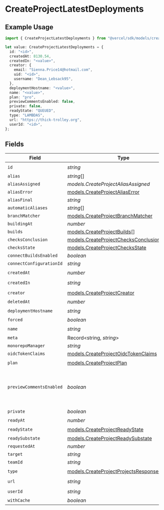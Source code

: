 # CreateProjectLatestDeployments

## Example Usage

```typescript
import { CreateProjectLatestDeployments } from "@vercel/sdk/models/createprojectop.js";

let value: CreateProjectLatestDeployments = {
  id: "<id>",
  createdAt: 8130.54,
  createdIn: "<value>",
  creator: {
    email: "Sienna.Price14@hotmail.com",
    uid: "<id>",
    username: "Dean_Lebsack95",
  },
  deploymentHostname: "<value>",
  name: "<value>",
  plan: "pro",
  previewCommentsEnabled: false,
  private: false,
  readyState: "QUEUED",
  type: "LAMBDAS",
  url: "https://thick-trolley.org",
  userId: "<id>",
};
```

## Fields

| Field                                                                                            | Type                                                                                             | Required                                                                                         | Description                                                                                      | Example                                                                                          |
| ------------------------------------------------------------------------------------------------ | ------------------------------------------------------------------------------------------------ | ------------------------------------------------------------------------------------------------ | ------------------------------------------------------------------------------------------------ | ------------------------------------------------------------------------------------------------ |
| `id`                                                                                             | *string*                                                                                         | :heavy_check_mark:                                                                               | N/A                                                                                              |                                                                                                  |
| `alias`                                                                                          | *string*[]                                                                                       | :heavy_minus_sign:                                                                               | N/A                                                                                              |                                                                                                  |
| `aliasAssigned`                                                                                  | *models.CreateProjectAliasAssigned*                                                              | :heavy_minus_sign:                                                                               | N/A                                                                                              |                                                                                                  |
| `aliasError`                                                                                     | [models.CreateProjectAliasError](../models/createprojectaliaserror.md)                           | :heavy_minus_sign:                                                                               | N/A                                                                                              |                                                                                                  |
| `aliasFinal`                                                                                     | *string*                                                                                         | :heavy_minus_sign:                                                                               | N/A                                                                                              |                                                                                                  |
| `automaticAliases`                                                                               | *string*[]                                                                                       | :heavy_minus_sign:                                                                               | N/A                                                                                              |                                                                                                  |
| `branchMatcher`                                                                                  | [models.CreateProjectBranchMatcher](../models/createprojectbranchmatcher.md)                     | :heavy_minus_sign:                                                                               | N/A                                                                                              |                                                                                                  |
| `buildingAt`                                                                                     | *number*                                                                                         | :heavy_minus_sign:                                                                               | N/A                                                                                              |                                                                                                  |
| `builds`                                                                                         | [models.CreateProjectBuilds](../models/createprojectbuilds.md)[]                                 | :heavy_minus_sign:                                                                               | N/A                                                                                              |                                                                                                  |
| `checksConclusion`                                                                               | [models.CreateProjectChecksConclusion](../models/createprojectchecksconclusion.md)               | :heavy_minus_sign:                                                                               | N/A                                                                                              |                                                                                                  |
| `checksState`                                                                                    | [models.CreateProjectChecksState](../models/createprojectchecksstate.md)                         | :heavy_minus_sign:                                                                               | N/A                                                                                              |                                                                                                  |
| `connectBuildsEnabled`                                                                           | *boolean*                                                                                        | :heavy_minus_sign:                                                                               | N/A                                                                                              |                                                                                                  |
| `connectConfigurationId`                                                                         | *string*                                                                                         | :heavy_minus_sign:                                                                               | N/A                                                                                              |                                                                                                  |
| `createdAt`                                                                                      | *number*                                                                                         | :heavy_check_mark:                                                                               | N/A                                                                                              |                                                                                                  |
| `createdIn`                                                                                      | *string*                                                                                         | :heavy_check_mark:                                                                               | N/A                                                                                              |                                                                                                  |
| `creator`                                                                                        | [models.CreateProjectCreator](../models/createprojectcreator.md)                                 | :heavy_check_mark:                                                                               | N/A                                                                                              |                                                                                                  |
| `deletedAt`                                                                                      | *number*                                                                                         | :heavy_minus_sign:                                                                               | N/A                                                                                              |                                                                                                  |
| `deploymentHostname`                                                                             | *string*                                                                                         | :heavy_check_mark:                                                                               | N/A                                                                                              |                                                                                                  |
| `forced`                                                                                         | *boolean*                                                                                        | :heavy_minus_sign:                                                                               | N/A                                                                                              |                                                                                                  |
| `name`                                                                                           | *string*                                                                                         | :heavy_check_mark:                                                                               | N/A                                                                                              |                                                                                                  |
| `meta`                                                                                           | Record<string, *string*>                                                                         | :heavy_minus_sign:                                                                               | N/A                                                                                              |                                                                                                  |
| `monorepoManager`                                                                                | *string*                                                                                         | :heavy_minus_sign:                                                                               | N/A                                                                                              |                                                                                                  |
| `oidcTokenClaims`                                                                                | [models.CreateProjectOidcTokenClaims](../models/createprojectoidctokenclaims.md)                 | :heavy_minus_sign:                                                                               | N/A                                                                                              |                                                                                                  |
| `plan`                                                                                           | [models.CreateProjectPlan](../models/createprojectplan.md)                                       | :heavy_check_mark:                                                                               | N/A                                                                                              |                                                                                                  |
| `previewCommentsEnabled`                                                                         | *boolean*                                                                                        | :heavy_minus_sign:                                                                               | Whether or not preview comments are enabled for the deployment                                   | false                                                                                            |
| `private`                                                                                        | *boolean*                                                                                        | :heavy_check_mark:                                                                               | N/A                                                                                              |                                                                                                  |
| `readyAt`                                                                                        | *number*                                                                                         | :heavy_minus_sign:                                                                               | N/A                                                                                              |                                                                                                  |
| `readyState`                                                                                     | [models.CreateProjectReadyState](../models/createprojectreadystate.md)                           | :heavy_check_mark:                                                                               | N/A                                                                                              |                                                                                                  |
| `readySubstate`                                                                                  | [models.CreateProjectReadySubstate](../models/createprojectreadysubstate.md)                     | :heavy_minus_sign:                                                                               | N/A                                                                                              |                                                                                                  |
| `requestedAt`                                                                                    | *number*                                                                                         | :heavy_minus_sign:                                                                               | N/A                                                                                              |                                                                                                  |
| `target`                                                                                         | *string*                                                                                         | :heavy_minus_sign:                                                                               | N/A                                                                                              |                                                                                                  |
| `teamId`                                                                                         | *string*                                                                                         | :heavy_minus_sign:                                                                               | N/A                                                                                              |                                                                                                  |
| `type`                                                                                           | [models.CreateProjectProjectsResponse200Type](../models/createprojectprojectsresponse200type.md) | :heavy_check_mark:                                                                               | N/A                                                                                              |                                                                                                  |
| `url`                                                                                            | *string*                                                                                         | :heavy_check_mark:                                                                               | N/A                                                                                              |                                                                                                  |
| `userId`                                                                                         | *string*                                                                                         | :heavy_check_mark:                                                                               | N/A                                                                                              |                                                                                                  |
| `withCache`                                                                                      | *boolean*                                                                                        | :heavy_minus_sign:                                                                               | N/A                                                                                              |                                                                                                  |